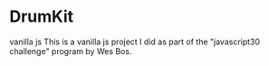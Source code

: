 # DrumKit
vanilla js
This is a vanilla js project I did as part of the "javascript30 challenge" program by Wes Bos. 
